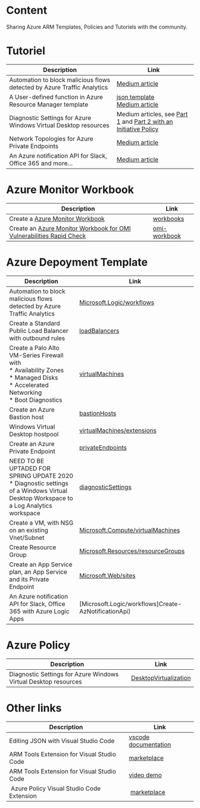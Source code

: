 # Content
Sharing Azure ARM Templates, Policies and Tutoriels with the community.


# Tutoriel

| Description  | Link |
| ------------- | ------------- |
| Automation to block malicious flows detected by Azure Traffic Analytics | [Medium article](https://medium.com/microsoftazure/automation-to-block-malicious-flows-detected-by-azure-traffic-analytics-b010298ba347) |
| A User-defined function in Azure Resource Manager template | [json template](User-Defined-Function-Demo) <br> [Medium article](https://medium.com/faun/a-user-defined-function-in-azure-resource-manager-template-dbba3d834c8b)|
| Diagnostic Settings for Azure Windows Virtual Desktop resources | Medium articles, see [Part 1](https://medium.com/faun/diagnostic-settings-for-azure-windows-virtual-desktop-resources-part-1-534308e9fff0) and [Part 2 with an Initiative Policy](https://medium.com/faun/diagnostic-settings-for-azure-windows-virtual-desktop-resources-part-2-4bfb9ce8d1be) |
| Network Topologies for Azure Private Endpoints | [Medium article](https://medium.com/faun/network-topologies-for-azure-private-endpoints-ed7c968b0acd) |
| An Azure notification API for Slack, Office 365 and more… | [Medium article](https://medium.com/@jamesdld23/an-azure-notification-api-for-slack-office-365-and-more-f14b7bd7af35) |




# Azure Monitor Workbook

| Description  | Link |
| ------------- | ------------- |
| Create a [Azure Monitor Workbook](https://docs.microsoft.com/en-us/azure/azure-monitor/platform/workbooks-overview?WT.mc_id=AZ-MVP-5003548) | [workbooks](Create-AzWorkbookNetwork) |
| Create an [Azure Monitor Workbook for OMI Vulnerabilities Rapid Check](https://techcommunity.microsoft.com/t5/core-infrastructure-and-security/azure-monitor-omi-vulnerabilities-rapid-check-workbook/ba-p/2779755?WT.mc_id=AZ-MVP-5003548) | [omi-workbook](Create-AzWorkbookOmiVulnerabilities) |



# Azure Depoyment Template

| Description  | Link |
| ------------- | ------------- |
| Automation to block malicious flows detected by Azure Traffic Analytics | [Microsoft.Logic/workflows](Block-AzMaliciousFlow) |
| Create a Standard Public Load Balancer with outbound rules | [loadBalancers](Create-AzureRmLoadBalancerOutboundRules) |
| Create a Palo Alto VM-Series Firewall with <br> * Availability Zones  <br> * Managed Disks  <br> * Accelerated Networking <br> * Boot Diagnostics | [virtualMachines](Create-AzureRmPaloAltoAz) |
| Create an Azure Bastion host | [bastionHosts](Create-AzBastion) |
| Windows Virtual Desktop hostpool | [virtualMachines/extensions](Create%20and%20provision%20WVD%20host%20pool) |
| Create an Azure Private Endpoint | [privateEndpoints](Create-AzPrivateEnpoints) |
| NEED TO BE UPTADED FOR SPRING UPDATE 2020 <br> * Diagnostic settings of a Windows Virtual Desktop Workspace to a Log Analytics workspace | [diagnosticSettings](Deploy-WvdWorkspaceDiagnostics) |
| Create a VM, with NSG on an existing Vnet/Subnet | [Microsoft.Compute/virtualMachines](Create-AzVm) |
| Create Resource Group | [Microsoft.Resources/resourceGroups](Create-AzRg) |
| Create an App Service plan, an App Service and its Private Endpoint | [Microsoft.Web/sites](Create-AzAppService) |
| An Azure notification API for Slack, Office 365 with Azure Logic Apps | [Microsoft.Logic/workflows]Create-AzNotificationApi) |


# Azure Policy

| Description  | Link |
| ------------- | ------------- |
| Diagnostic Settings for Azure Windows Virtual Desktop resources | [DesktopVirtualization](Create-WvdDiagnosticsPolicy) |


# Other links

| Description  | Link |
| ------------- | ------------- |
| Editing JSON with Visual Studio Code | [vscode documentation](https://code.visualstudio.com/docs/languages/json) |
| ARM Tools Extension for Visual Studio Code | [marketplace](https://marketplace.visualstudio.com/items?itemName=msazurermtools.azurerm-vscode-tools) |
| ARM Tools Extension for Visual Studio Code | [video demo](https://youtu.be/PZ6dPpGNfxY) |
| Azure Policy Visual Studio Code Extension | [marketplace](https://marketplace.visualstudio.com/items?itemName=AzurePolicy.azurepolicyextension) |